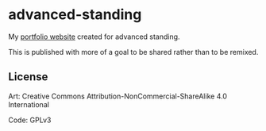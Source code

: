 # advanced-standing
 My [portfolio website](https://students.purchase.edu/julie.zen/advancedstanding) created for advanced standing.
 
 This is published with more of a goal to be shared rather than to be remixed.
## License
Art: Creative Commons Attribution-NonCommercial-ShareAlike 4.0 International

Code: GPLv3
